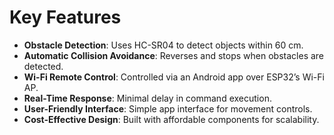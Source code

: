# Key Features

- **Obstacle Detection**: Uses HC-SR04 to detect objects within 60 cm.
- **Automatic Collision Avoidance**: Reverses and stops when obstacles are detected.
- **Wi-Fi Remote Control**: Controlled via an Android app over ESP32’s Wi-Fi AP.
- **Real-Time Response**: Minimal delay in command execution.
- **User-Friendly Interface**: Simple app interface for movement controls.
- **Cost-Effective Design**: Built with affordable components for scalability.